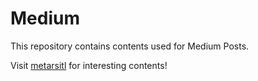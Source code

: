 # Medium

This repository contains contents used for Medium Posts.

Visit [metarsitl](http://medium.com/@metarsitl) for interesting contents!

